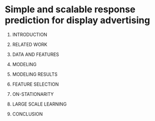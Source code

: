 # Simple and scalable response prediction for display advertising 

1. INTRODUCTION

2. RELATED WORK

3. DATA AND FEATURES

4. MODELING

5. MODELING RESULTS

6. FEATURE SELECTION

7. ON-STATIONARITY

8. LARGE SCALE LEARNING

9. CONCLUSION
